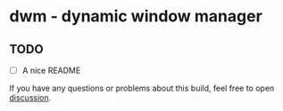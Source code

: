 # dwm - dynamic window manager

## TODO

- [ ] A nice README

If you have any questions or problems about this build, feel free to open [discussion][1].

[1]: https://github.com/fitrh/dwm/discussions/new

